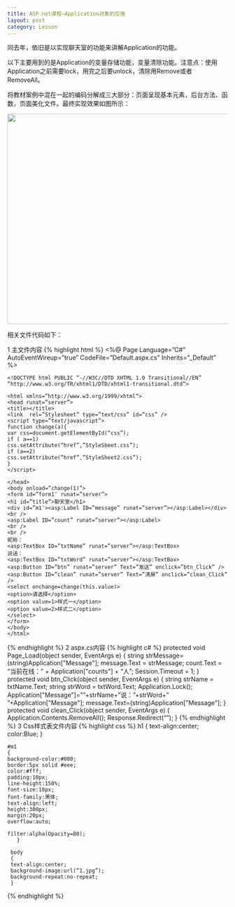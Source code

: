 ```yaml
---
title: ASP.net课程—Application对象的应用
layout: post
category: Lesson
---
```


同去年，依旧是以实现聊天室的功能来讲解Application的功能。

以下主要用到的是Application的变量存储功能，变量清除功能。注意点：使用Application之前需要lock，用完之后要unlock，清除用Remove或者RemoveAll。

将教材案例中混在一起的编码分解成三大部分：页面呈现基本元素，后台方法、函数，页面美化文件。最终实现效果如图所示：

<img src="http://cloudpen-image.u.qiniudn.com/lesson-application.png" width="640" height="480" />

相关文件代码如下：

1 主文件内容
{% highlight html %}
 <%@ Page Language=”C#” AutoEventWireup=”true” CodeFile=”Default.aspx.cs” Inherits=”_Default” %>
    
    <!DOCTYPE html PUBLIC “-//W3C//DTD XHTML 1.0 Transitional//EN” “http://www.w3.org/TR/xhtml1/DTD/xhtml1-transitional.dtd“>
    
    <html xmlns=”http://www.w3.org/1999/xhtml“>
    <head runat=”server”>
    <title></title>
    <link  rel=”Stylesheet” type=”text/css” id=”css” />
    <script type=”text/javascript”>
    function change(a){
    var css=document.getElementById(“css”);
    if ( a==1)
    css.setAttribute(“href”,”StyleSheet.css”);
    if (a==2)
    css.setAttribute(“href”,”StyleSheet2.css”);
    }
    </script>
    
    </head>
    <body onload=”change(1)”>
    <form id=”form1″ runat=”server”>
    <h1 id=”title”>聊天室</h1>
    <div id=”m1″><asp:Label ID=”message” runat=”server”></asp:Label></div>
    <br />
    <asp:Label ID=”count” runat=”server”></asp:Label>
    <br />
    <br />
    昵称：
    <asp:TextBox ID=”txtName” runat=”server”></asp:TextBox>
    说话：
    <asp:TextBox ID=”txtWord” runat=”server”></asp:TextBox>
    <asp:Button ID=”btn” runat=”server” Text=”发送” onclick=”btn_Click” />
    <asp:Button ID=”clean” runat=”server” Text=”清屏” onclick=”clean_Click” />
    <select onchange=change(this.value)>
    <option>请选择</option>
    <option value=1>样式一</option>
    <option value=2>样式二</option>
    </select>
    </form>
    </body>
    </html>
{% endhighlight %} 
2 aspx.cs内容
{% highlight c# %}
	protected void Page_Load(object sender, EventArgs e)
    {
    string strMessage=(string)Application["Message"];
    message.Text = strMessage;
    count.Text = “当前在线：” + Application["counts"] + “人”;
    Session.Timeout = 1;
    }
    protected void btn_Click(object sender, EventArgs e)
    {
    string strName = txtName.Text;
    string strWord = txtWord.Text;
    Application.Lock();
    Application["Message"]=”<span>”+strName+”说：”+strWord+”</span><br/>”+Application["Message"];
    message.Text=(string)Application["Message"];
    }
    protected void clean_Click(object sender, EventArgs e)
    {
    Application.Contents.RemoveAll();
    Response.Redirect(“”);
    } 
{% endhighlight %} 
3 Css样式表文件内容
{% highlight css %}
    h1
    {
    text-align:center;
    color:Blue;
    }
    
    #m1
    {
    background-color:#000;
    border:5px solid #eee;
    color:#fff;
    padding:10px;
    line-height:150%;
    font-size:18px;
    font-family:黑体;
    text-align:left;
    height:300px;
    margin:20px;
    overflow:auto;
       
    filter:alpha(Opacity=80);
       }
      
     body
     {
     text-align:center;
     background-image:url(“1.jpg”);
     background-repeat:no-repeat;
     }
{% endhighlight %} 